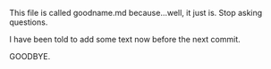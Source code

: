 This file is called goodname.md because…well, it just is. Stop asking questions.

I have been told to add some text now before the next commit.

GOODBYE.
